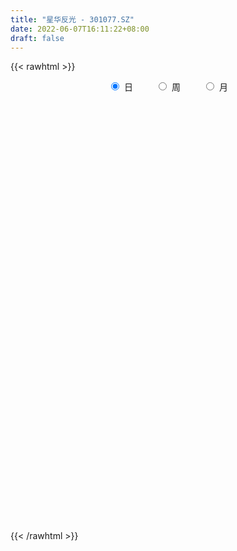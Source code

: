 ```yaml
---
title: "星华反光 - 301077.SZ"
date: 2022-06-07T16:11:22+08:00
draft: false
---
```

{{< rawhtml >}}
    <div style="text-align: center">
        <label style="padding: 1rem;"><input style="margin-right: .5rem" type="radio" name="period" value="D" checked onclick="period_change(this)">日</label>
        <label style="padding: 1rem;"><input style="margin-right: .5rem" type="radio" name="period" value="W" onclick="period_change(this)">周</label>
        <label style="padding: 1rem;"><input style="margin-right: .5rem" type="radio" name="period" value="M" onclick="period_change(this)">月</label>
    </div>
    <div id="chart" style="height: 700px;"></div> 
    <script type="text/javascript">
        const D_v = [69848.27,49974.38,35508.04,29360.31,27791.47,21966.24,17944.95,22926.25,16722.47,16432.07,16468.19,14114.3,10423.95,16427.89,13972.43,12069.68,9568.3,14312.41,18096.61,11656.69,15908.78,12917.86,9851.28,32698.77,18167.44,28703.83,31252.49,30876.02,29233.3,16749.63,12951.19,9727.98,13251.62,15409.76,15729.26,35309.49,19834.56,16283.53,14687.84,11294.59,13299.86,6342.0,10678.72,9332.73,4594.08,7747.98,4587.55,6183.71,5731.47,9181.47,12844.63,10219.67,11370.07,4232.0,5123.0,5406.63,8966.0,3273.6,3128.0,4194.47,3950.0,4565.22,5319.6,5850.76,3959.0,4328.39,16252.04,12553.39,7716.0,6882.0,7692.0,5753.6,11682.0,3621.0,7227.0,3391.0,2991.47,6142.0,3037.01,3853.01,3383.0,2912.44,2396.0,2441.95,2471.0,4113.8,2348.33,2687.01,3645.01,2657.0,2589.0,2110.0,3156.0,3644.0,5449.0,3078.59,3279.55,2553.0,3152.0,9157.55,5252.0,5045.0,5612.0,4189.0,3243.0,4435.9,3093.04,3959.0,3206.0,2993.0,2230.0,2722.0,12288.32,5969.0,4289.0,3638.1,4391.96,3071.04,4019.2,7774.28,4134.0,2792.88,3264.0,3074.0,2767.0,2288.0,2402.0,2407.0,4585.12,2821.0,2187.0,3235.87,5242.87,9361.87,56780.09,49639.45,38528.58,23022.31,26236.35,22243.35,18687.68,16970.93,13784.68,14914.29,13698.0,11948.78,9511.77,9349.77,9711.4,27976.47,16002.77,17379.49,20178.83,28572.0,24552.04,22117.32,13879.0,22333.1,16269.0,17930.45,19926.68,21456.32]
const D_histogram = [0.0,-0.6962507123,-1.3747212052,-1.6561794979,-1.7857789295,-1.8348592668,-1.732904942,-1.4668423835,-1.2616865651,-1.1038612327,-1.0140062823,-0.9117171726,-0.7921552164,-0.5756080452,-0.4889162422,-0.4710910408,-0.3724845382,-0.1580047755,0.0639738288,0.2661067344,0.4516180316,0.5342704793,0.6266745843,0.9678074341,1.1282144533,1.3366734854,1.5708489217,1.8059249328,1.5286248411,1.3796571688,1.1460353987,0.9583336023,0.8453595562,0.8112987291,0.7679233392,0.9145153699,0.8908849701,0.6812749597,0.4481330117,0.3601371581,0.1141901784,-0.0170991814,-0.2546732138,-0.4577615687,-0.5254371486,-0.4575446633,-0.4054761428,-0.3147151782,-0.213315729,-0.0851887318,0.0933732363,0.1395347906,-0.0225574768,-0.0775252344,-0.1273852455,-0.1819887419,-0.3288237808,-0.3788785223,-0.3596803423,-0.3157695112,-0.2496551486,-0.1418883736,-0.0229132431,-0.0486018551,-0.0128957986,0.0013747941,0.2241824788,0.3529934478,0.4351155451,0.390141657,0.3595104739,0.3565243065,0.1462094482,0.043189501,-0.1723492613,-0.286538584,-0.3560920346,-0.5591367986,-0.6175911234,-0.7041151659,-0.6482916397,-0.4963998926,-0.3332451244,-0.1727387523,-0.08764484,-0.0145120481,0.0460467262,0.06864139,0.1477865975,0.1819478121,0.2029392174,0.2338965736,0.1802379086,0.2182590284,0.1446885722,0.1272315029,0.0894108153,0.1095285209,0.1487022319,0.2561396554,0.2757031657,0.2825692628,0.1285868628,-0.045681186,-0.1270596783,-0.185228158,-0.3038733177,-0.5103096455,-0.5472741238,-0.4958916716,-0.4015473935,-0.2517589419,-0.0259960805,0.0837244172,0.1466780868,0.1460522914,0.0452874377,-0.0639239958,0.0080451463,0.1891455087,0.2774746613,0.3126046621,0.2486569161,0.2447336962,0.1070492116,0.0399182223,-0.0848622125,-0.1682039814,-0.3286723649,-0.3298481533,-0.2463234175,-0.1301197104,-0.0317754871,0.1224057741,0.8629040965,0.6901325074,0.7578039688,0.6384158091,0.7154632417,0.8620998109,0.9322971132,0.8951721739,0.8653522718,0.7388700122,0.5937622795,0.5242823769,0.4580649441,0.327396492,0.234549003,0.3260928714,0.3662088686,0.2805321787,0.0758288058,-2.0576722631,-3.3601104706,-4.0287059974,-4.2270721446,-4.127905362,-3.8208100894,-3.3907793099,-2.874897053,-2.4003623483]
const D_fast = [0.0,-0.8703133903,-1.8924641845,-2.5879673517,-3.1640115157,-3.6718066697,-4.0030785804,-4.1037266178,-4.2139924406,-4.3321324164,-4.4957790366,-4.6214192201,-4.6998960679,-4.627250908,-4.6627881655,-4.7627357244,-4.7572503563,-4.5822717874,-4.344299726,-4.0756401368,-3.7772243317,-3.5610042641,-3.311931513,-2.7288468047,-2.2863861723,-1.7437587688,-1.116871102,-0.4303138577,-0.3254577391,-0.1295111192,-0.0766240397,-0.0247424355,0.0736234074,0.2423872626,0.3909927075,0.7662135807,0.9653044234,0.926013153,0.8049044578,0.8069428938,0.5895434587,0.4539793036,0.1527369677,-0.1647917794,-0.3638266465,-0.410320327,-0.4596208422,-0.4475386721,-0.3994681551,-0.2926383409,-0.0907330638,-0.0096878117,-0.1774194483,-0.2517685146,-0.3334748371,-0.4335755189,-0.662616503,-0.8073908751,-0.8781127807,-0.9131443274,-0.909443752,-0.8371490704,-0.7239022506,-0.7617413264,-0.7292592196,-0.7146449283,-0.4357916239,-0.2187322929,-0.0278313094,0.0247302168,0.0839766522,0.1701215614,-0.0036409349,-0.0958635068,-0.3544895845,-0.5403135532,-0.6988900124,-1.041718976,-1.2545710817,-1.5171239157,-1.6233732994,-1.5955815254,-1.5157380384,-1.3984163544,-1.335233652,-1.2657288721,-1.1936584164,-1.153903405,-1.0378115482,-0.9581633806,-0.8864371709,-0.7970056713,-0.8056048591,-0.7130189822,-0.7504172954,-0.736066489,-0.7515344727,-0.7040346369,-0.6276853679,-0.4562130305,-0.3677237288,-0.290215316,-0.4120510004,-0.5977393457,-0.7108827576,-0.8153582768,-1.0099717659,-1.343985505,-1.5177685143,-1.59035898,-1.5964015503,-1.5095528341,-1.2902889929,-1.1596373908,-1.0600141996,-1.0241269221,-1.1135699164,-1.2387623488,-1.1647819201,-0.9363951806,-0.7786973626,-0.6654161963,-0.6671997133,-0.6099395091,-0.7208616909,-0.7780131246,-0.9240091125,-1.0494018767,-1.2920383515,-1.3756761782,-1.3537322968,-1.2700585173,-1.1796581657,-0.994875461,-0.0386511145,-0.0388895767,0.2182328768,0.2584486695,0.5143619125,0.8765234344,1.179795015,1.3664631192,1.552981285,1.6112165285,1.6145493656,1.6761400572,1.7244388605,1.6756195314,1.6414092931,1.8144763794,1.9461445937,1.9306009486,1.744854777,-0.9030643577,-3.0455301828,-4.7213022089,-5.9764363922,-6.9092459502,-7.5573531999,-7.9750172479,-8.1778592543,-8.3034151367]
const D_slow = [0.0,-0.1740626781,-0.5177429794,-0.9317878538,-1.3782325862,-1.8369474029,-2.2701736384,-2.6368842343,-2.9523058755,-3.2282711837,-3.4817727543,-3.7097020474,-3.9077408515,-4.0516428628,-4.1738719234,-4.2916446836,-4.3847658181,-4.424267012,-4.4082735548,-4.3417468712,-4.2288423633,-4.0952747434,-3.9386060974,-3.6966542388,-3.4146006255,-3.0804322542,-2.6877200237,-2.2362387905,-1.8540825802,-1.509168288,-1.2226594384,-0.9830760378,-0.7717361488,-0.5689114665,-0.3769306317,-0.1483017892,0.0744194533,0.2447381932,0.3567714462,0.4468057357,0.4753532803,0.4710784849,0.4074101815,0.2929697893,0.1616105022,0.0472243363,-0.0541446994,-0.1328234939,-0.1861524262,-0.2074496091,-0.1841063,-0.1492226024,-0.1548619716,-0.1742432802,-0.2060895916,-0.251586777,-0.3337927222,-0.4285123528,-0.5184324384,-0.5973748162,-0.6597886033,-0.6952606967,-0.7009890075,-0.7131394713,-0.7163634209,-0.7160197224,-0.6599741027,-0.5717257407,-0.4629468545,-0.3654114402,-0.2755338217,-0.1864027451,-0.1498503831,-0.1390530078,-0.1821403232,-0.2537749692,-0.3427979778,-0.4825821775,-0.6369799583,-0.8130087498,-0.9750816597,-1.0991816329,-1.182492914,-1.2256776021,-1.2475888121,-1.2512168241,-1.2397051425,-1.222544795,-1.1855981456,-1.1401111926,-1.0893763883,-1.0309022449,-0.9858427677,-0.9312780106,-0.8951058676,-0.8632979919,-0.840945288,-0.8135631578,-0.7763875998,-0.712352686,-0.6434268945,-0.5727845788,-0.5406378631,-0.5520581596,-0.5838230792,-0.6301301187,-0.7060984482,-0.8336758595,-0.9704943905,-1.0944673084,-1.1948541568,-1.2577938922,-1.2642929124,-1.2433618081,-1.2066922864,-1.1701792135,-1.1588573541,-1.1748383531,-1.1728270665,-1.1255406893,-1.056172024,-0.9780208584,-0.9158566294,-0.8546732053,-0.8279109025,-0.8179313469,-0.8391469,-0.8811978954,-0.9633659866,-1.0458280249,-1.1074088793,-1.1399388069,-1.1478826787,-1.1172812351,-0.901555211,-0.7290220841,-0.5395710919,-0.3799671397,-0.2011013292,0.0144236235,0.2474979018,0.4712909453,0.6876290132,0.8723465163,1.0207870861,1.1518576804,1.2663739164,1.3482230394,1.4068602901,1.488383508,1.5799357251,1.6500687698,1.6690259713,1.1546079055,0.3145802878,-0.6925962115,-1.7493642477,-2.7813405882,-3.7365431105,-4.584237938,-5.3029622013,-5.9030527883]
const D_data = [['2021-09-30', 79.0, 73.8, 73.48, 95.0],['2021-10-08', 70.0, 62.89, 62.85, 70.0],['2021-10-11', 61.18, 58.5, 58.36, 61.66],['2021-10-12', 58.0, 59.55, 57.38, 60.97],['2021-10-13', 58.23, 58.79, 57.47, 61.28],['2021-10-14', 57.67, 57.63, 57.01, 58.56],['2021-10-15', 57.85, 57.94, 57.1, 58.3],['2021-10-18', 58.0, 59.36, 57.32, 60.66],['2021-10-19', 58.44, 58.38, 57.92, 59.33],['2021-10-20', 58.8, 57.38, 57.25, 58.8],['2021-10-21', 57.1, 55.87, 55.85, 57.7],['2021-10-22', 55.07, 55.26, 54.58, 55.98],['2021-10-25', 55.14, 54.85, 54.03, 55.19],['2021-10-26', 54.46, 55.86, 54.4, 56.48],['2021-10-27', 55.18, 54.04, 54.02, 55.48],['2021-10-28', 54.22, 52.47, 52.35, 54.8],['2021-10-29', 52.9, 52.84, 52.21, 53.35],['2021-11-01', 53.0, 54.3, 52.4, 55.19],['2021-11-02', 54.04, 54.91, 54.01, 55.9],['2021-11-03', 54.75, 55.32, 54.51, 56.0],['2021-11-04', 55.45, 55.84, 54.6, 56.3],['2021-11-05', 55.71, 55.08, 54.83, 56.24],['2021-11-08', 55.0, 55.57, 54.6, 55.57],['2021-11-09', 56.48, 59.96, 56.45, 60.8],['2021-11-10', 58.61, 59.39, 58.6, 59.98],['2021-11-11', 59.09, 61.52, 58.7, 62.85],['2021-11-12', 61.07, 63.8, 60.03, 64.96],['2021-11-15', 63.05, 66.09, 62.65, 66.09],['2021-11-16', 65.0, 60.6, 60.54, 65.47],['2021-11-17', 60.73, 61.98, 60.68, 62.45],['2021-11-18', 61.22, 60.7, 60.63, 62.33],['2021-11-19', 60.6, 60.82, 60.2, 61.5],['2021-11-22', 60.84, 61.54, 60.27, 62.24],['2021-11-23', 61.6, 62.7, 60.81, 62.72],['2021-11-24', 62.93, 62.94, 61.72, 63.08],['2021-11-25', 63.16, 66.24, 62.88, 67.49],['2021-11-26', 65.5, 65.16, 63.9, 65.73],['2021-11-29', 63.59, 62.85, 62.54, 63.86],['2021-11-30', 62.99, 61.85, 61.56, 63.75],['2021-12-01', 61.77, 63.18, 61.27, 63.3],['2021-12-02', 62.8, 60.55, 60.36, 62.83],['2021-12-03', 60.88, 61.07, 60.51, 61.38],['2021-12-06', 61.33, 58.69, 58.5, 61.33],['2021-12-07', 58.8, 57.69, 57.01, 59.6],['2021-12-08', 57.69, 58.29, 57.58, 58.7],['2021-12-09', 58.3, 59.61, 57.96, 59.78],['2021-12-10', 59.06, 59.39, 58.97, 59.85],['2021-12-13', 59.39, 59.96, 58.9, 60.19],['2021-12-14', 59.87, 60.38, 59.48, 60.51],['2021-12-15', 60.01, 61.19, 59.87, 61.2],['2021-12-16', 61.22, 62.63, 60.6, 62.65],['2021-12-17', 62.78, 61.65, 61.58, 63.3],['2021-12-20', 61.1, 58.75, 58.61, 61.1],['2021-12-21', 58.83, 59.44, 58.6, 59.48],['2021-12-22', 59.12, 59.11, 59.08, 59.99],['2021-12-23', 59.0, 58.61, 58.26, 59.43],['2021-12-24', 58.65, 56.66, 56.4, 59.08],['2021-12-27', 56.68, 57.0, 56.18, 57.28],['2021-12-28', 57.47, 57.42, 57.03, 57.47],['2021-12-29', 57.5, 57.55, 56.84, 57.96],['2021-12-30', 57.54, 57.81, 57.27, 58.14],['2021-12-31', 57.83, 58.55, 57.72, 58.88],['2022-01-04', 58.17, 59.14, 58.15, 59.15],['2022-01-05', 59.0, 57.45, 57.34, 59.06],['2022-01-06', 57.02, 58.12, 56.95, 58.65],['2022-01-07', 58.22, 57.88, 57.6, 58.55],['2022-01-10', 57.88, 61.13, 57.45, 61.2],['2022-01-11', 61.24, 61.05, 60.53, 61.71],['2022-01-12', 60.86, 61.28, 60.86, 61.7],['2022-01-13', 61.02, 60.06, 59.83, 61.27],['2022-01-14', 60.46, 60.29, 59.79, 62.27],['2022-01-17', 60.12, 60.8, 59.3, 61.17],['2022-01-18', 60.57, 57.8, 57.8, 60.8],['2022-01-19', 58.08, 58.35, 57.66, 58.56],['2022-01-20', 58.6, 56.0, 55.8, 58.6],['2022-01-21', 55.94, 56.16, 55.62, 56.39],['2022-01-24', 55.73, 55.92, 55.22, 56.16],['2022-01-25', 55.92, 53.08, 53.0, 55.92],['2022-01-26', 53.49, 53.63, 52.9, 53.8],['2022-01-27', 53.5, 52.25, 52.21, 53.53],['2022-01-28', 52.35, 53.28, 52.08, 53.58],['2022-02-07', 53.8, 54.44, 53.79, 54.98],['2022-02-08', 54.14, 54.94, 54.11, 54.99],['2022-02-09', 54.99, 55.41, 54.71, 55.45],['2022-02-10', 55.4, 54.85, 54.65, 55.4],['2022-02-11', 54.47, 54.91, 54.46, 55.99],['2022-02-14', 54.36, 54.95, 53.78, 55.1],['2022-02-15', 54.95, 54.57, 54.0, 55.49],['2022-02-16', 54.3, 55.47, 54.3, 55.8],['2022-02-17', 55.47, 55.18, 55.03, 55.8],['2022-02-18', 55.0, 55.16, 54.24, 55.26],['2022-02-21', 54.9, 55.45, 54.77, 55.5],['2022-02-22', 55.0, 54.35, 54.12, 55.02],['2022-02-23', 54.34, 55.48, 54.16, 55.49],['2022-02-24', 55.02, 54.0, 53.38, 55.99],['2022-02-25', 54.31, 54.44, 54.24, 55.19],['2022-02-28', 54.7, 54.0, 53.3, 54.7],['2022-03-01', 53.84, 54.64, 53.84, 54.85],['2022-03-02', 54.02, 55.03, 54.01, 55.05],['2022-03-03', 55.5, 56.34, 54.63, 57.48],['2022-03-04', 56.12, 55.7, 55.48, 56.83],['2022-03-07', 55.6, 55.75, 55.0, 56.34],['2022-03-08', 55.49, 53.42, 53.21, 56.1],['2022-03-09', 53.42, 52.23, 50.6, 53.83],['2022-03-10', 53.41, 52.55, 52.51, 53.69],['2022-03-11', 52.35, 52.25, 50.8, 52.37],['2022-03-14', 51.79, 50.72, 50.71, 51.79],['2022-03-15', 50.54, 48.3, 48.3, 50.86],['2022-03-16', 48.31, 49.21, 47.11, 49.84],['2022-03-17', 49.64, 49.79, 49.46, 50.84],['2022-03-18', 49.58, 50.2, 49.38, 50.49],['2022-03-21', 50.55, 51.12, 50.25, 51.21],['2022-03-22', 53.13, 52.8, 52.6, 56.56],['2022-03-23', 51.51, 52.1, 51.51, 53.26],['2022-03-24', 51.77, 51.9, 51.33, 52.88],['2022-03-25', 52.1, 51.22, 51.12, 52.98],['2022-03-28', 50.7, 49.6, 49.01, 50.7],['2022-03-29', 49.6, 48.75, 48.26, 49.92],['2022-03-30', 49.0, 50.73, 48.76, 50.95],['2022-03-31', 50.1, 52.7, 50.1, 52.88],['2022-04-01', 52.0, 52.3, 51.93, 52.93],['2022-04-06', 52.01, 52.06, 51.54, 52.47],['2022-04-07', 51.77, 50.83, 50.77, 52.06],['2022-04-08', 50.99, 51.47, 50.2, 52.2],['2022-04-11', 51.04, 49.43, 48.82, 51.27],['2022-04-12', 49.18, 49.7, 48.69, 49.75],['2022-04-13', 49.69, 48.32, 48.0, 49.7],['2022-04-14', 48.8, 48.05, 48.0, 48.9],['2022-04-15', 48.05, 46.09, 46.06, 48.05],['2022-04-18', 45.8, 47.24, 45.72, 47.3],['2022-04-19', 47.24, 48.14, 46.75, 48.43],['2022-04-20', 48.1, 48.78, 48.03, 48.99],['2022-04-21', 48.2, 48.91, 48.2, 50.24],['2022-04-22', 49.6, 50.17, 47.89, 52.0],['2022-04-25', 60.2, 60.2, 58.69, 60.2],['2022-04-26', 56.0, 50.8, 50.41, 57.5],['2022-04-27', 48.89, 54.02, 47.71, 54.95],['2022-04-28', 53.11, 52.03, 50.8, 53.29],['2022-04-29', 52.53, 54.88, 51.6, 56.25],['2022-05-05', 54.8, 56.98, 54.3, 57.58],['2022-05-06', 55.55, 57.35, 55.08, 58.3],['2022-05-09', 57.5, 56.88, 56.63, 59.08],['2022-05-10', 56.5, 57.58, 56.01, 57.66],['2022-05-11', 57.34, 56.7, 56.61, 57.89],['2022-05-12', 56.0, 56.4, 55.2, 56.83],['2022-05-13', 56.12, 57.37, 56.12, 57.99],['2022-05-16', 57.01, 57.61, 56.75, 57.68],['2022-05-17', 57.55, 56.77, 55.61, 57.55],['2022-05-18', 56.79, 57.06, 56.59, 57.8],['2022-05-19', 57.2, 59.8, 57.0, 61.33],['2022-05-20', 59.41, 60.01, 58.99, 60.89],['2022-05-23', 59.89, 58.8, 57.61, 60.37],['2022-05-24', 59.0, 56.9, 56.78, 59.0],['2022-05-25', 26.8, 25.78, 25.5, 26.8],['2022-05-26', 25.61, 24.8, 24.61, 25.91],['2022-05-27', 25.0, 24.4, 24.14, 25.22],['2022-05-30', 24.25, 24.45, 24.23, 24.65],['2022-05-31', 24.3, 24.23, 23.41, 24.39],['2022-06-01', 24.09, 24.28, 23.8, 24.7],['2022-06-02', 24.11, 24.33, 23.61, 24.37],['2022-06-06', 24.45, 24.75, 24.28, 24.94],['2022-06-07', 25.04, 24.0, 23.9, 25.04]]
const W_v = [69848.27,49974.38,132571.01,86663.28,62462.25,72892.35,120673.81,99538.12,99534.69,61907.82,36941.06,44160.95,35097.7,19111.29,19457.75,51095.43,31674.6,19406.49,14335.19,13926.35,17437.59,23394.1,22524.9,15481.04,28906.42,23390.48,9130.88,14449.12,22848.61,194206.78,40931.03,71316.68,72552.18,112799.68,70411.55,41383.0]
const W_histogram = [0.0,-0.6962507123,-1.4104590969,-1.9504022006,-2.3317765388,-2.29106587,-1.5691743524,-1.2012648226,-0.6046275457,-0.4325096977,-0.3807087585,-0.1547263098,-0.2937420491,-0.2145091219,-0.1655199895,0.0588804851,-0.0360397749,-0.2462739864,-0.229384952,-0.1585703795,-0.1192102614,0.0250021703,-0.0732640346,-0.2288481617,-0.2157602558,-0.0933172558,-0.0304303149,-0.2984696088,-0.1554806206,0.2781967128,0.7277521535,1.0056812745,1.3263789675,-0.786977057,-2.0452917293,-2.7136510716]
const W_fast = [0.0,-0.8703133903,-1.9371365492,-2.9646802031,-3.928998676,-4.4610544747,-4.1314565452,-4.063863221,-3.6183828306,-3.554392407,-3.5977686574,-3.4104677862,-3.6229190377,-3.5973133911,-3.589704256,-3.3505836601,-3.4545138638,-3.7263165719,-3.7667737755,-3.7356017979,-3.7260442452,-3.5755812708,-3.6921634844,-3.904959652,-3.94581181,-3.846698124,-3.7914187617,-4.1340754578,-4.0299566248,-3.5267301132,-2.8952366341,-2.3658871945,-1.7135947596,-4.0236950484,-5.793332653,-7.1401047632]
const W_slow = [0.0,-0.1740626781,-0.5266774523,-1.0142780024,-1.5972221372,-2.1699886047,-2.5622821928,-2.8625983984,-3.0137552849,-3.1218827093,-3.2170598989,-3.2557414764,-3.3291769886,-3.3828042691,-3.4241842665,-3.4094641452,-3.4184740889,-3.4800425855,-3.5373888235,-3.5770314184,-3.6068339838,-3.6005834412,-3.6188994498,-3.6761114902,-3.7300515542,-3.7533808681,-3.7609884469,-3.8356058491,-3.8744760042,-3.804926826,-3.6229887876,-3.371568469,-3.0399737271,-3.2367179914,-3.7480409237,-4.4264536916]
const W_data = [['2021-09-30', 79.0, 73.8, 73.48, 95.0],['2021-10-08', 70.0, 62.89, 62.85, 70.0],['2021-10-15', 61.18, 57.94, 57.01, 61.66],['2021-10-22', 58.0, 55.26, 54.58, 60.66],['2021-10-29', 55.14, 52.84, 52.21, 56.48],['2021-11-05', 53.0, 55.08, 52.4, 56.3],['2021-11-12', 55.0, 63.8, 54.6, 64.96],['2021-11-19', 63.05, 60.82, 60.2, 66.09],['2021-11-26', 60.84, 65.16, 60.27, 67.49],['2021-12-03', 63.59, 61.07, 60.36, 63.86],['2021-12-10', 61.33, 59.39, 57.01, 61.33],['2021-12-17', 59.39, 61.65, 58.9, 63.3],['2021-12-24', 61.1, 56.66, 56.4, 61.1],['2021-12-31', 56.68, 58.55, 56.18, 58.88],['2022-01-07', 58.17, 57.88, 56.95, 59.15],['2022-01-14', 57.88, 60.29, 57.45, 62.27],['2022-01-21', 60.12, 56.16, 55.62, 61.17],['2022-01-28', 55.73, 53.28, 52.08, 56.16],['2022-02-11', 53.8, 54.91, 53.79, 55.99],['2022-02-18', 54.36, 55.16, 53.78, 55.8],['2022-02-25', 54.9, 54.44, 53.38, 55.99],['2022-03-04', 54.7, 55.7, 53.3, 57.48],['2022-03-11', 55.6, 52.25, 50.6, 56.34],['2022-03-18', 51.79, 50.2, 47.11, 51.79],['2022-03-25', 50.55, 51.22, 50.25, 56.56],['2022-04-01', 50.7, 52.3, 48.26, 52.93],['2022-04-08', 52.01, 51.47, 50.2, 52.47],['2022-04-15', 51.04, 46.09, 46.06, 51.27],['2022-04-22', 45.8, 50.17, 45.72, 52.0],['2022-04-29', 60.2, 54.88, 47.71, 60.2],['2022-05-06', 54.8, 57.35, 54.3, 58.3],['2022-05-13', 57.5, 57.37, 55.2, 59.08],['2022-05-20', 57.01, 60.01, 55.61, 61.33],['2022-05-27', 59.89, 24.4, 24.14, 60.37],['2022-06-02', 24.25, 24.33, 23.41, 24.7],['2022-06-10', 24.45, 24.0, 23.9, 25.04]]
const M_v = [69848.27,331670.92,423610.34,166247.45,121634.27,48978.68,106283.39,244769.39,333811.6699999999,75582.45]
const M_histogram = [0.0,-1.3376182336,-1.5278454168,-1.7710512679,-2.1563980826,-2.2234529092,-2.211337341,-1.9231088662,-3.5676783326,-4.3880122612]
const M_fast = [0.0,-1.672022792,-2.2442113295,-2.9301799975,-3.8546263328,-4.4775443867,-5.0182631538,-5.2108118955,-7.7473009451,-9.6646379389]
const M_slow = [0.0,-0.3344045584,-0.7163659126,-1.1591287296,-1.6982282502,-2.2540914775,-2.8069258128,-3.2877030293,-4.1796226125,-5.2766256778]
const M_data = [['2021-09-30', 79.0, 73.8, 73.48, 95.0],['2021-10-29', 70.0, 52.84, 52.21, 70.0],['2021-11-30', 53.0, 61.85, 52.4, 67.49],['2021-12-31', 61.77, 58.55, 56.18, 63.3],['2022-01-28', 58.17, 53.28, 52.08, 62.27],['2022-02-28', 53.8, 54.0, 53.3, 55.99],['2022-03-31', 53.84, 52.7, 47.11, 57.48],['2022-04-29', 52.0, 54.88, 45.72, 60.2],['2022-05-31', 54.8, 24.23, 23.41, 61.33],['2022-06-30', 24.09, 24.0, 23.61, 25.04]]
        const D_a = [null,null,null,null,null,null,null,null,null,null,null,null,null,null,null,null,52.21,null,null,null,null,null,null,null,null,null,null,null,null,null,null,null,null,null,null,67.49,null,null,null,null,null,null,null,57.01,null,null,null,null,null,null,null,63.3,null,null,null,null,null,56.18,null,null,null,null,null,null,null,null,null,61.71,null,null,null,null,null,null,null,null,null,null,null,null,52.08,null,null,null,null,null,null,null,null,null,null,null,null,null,null,null,null,null,null,57.48,null,null,null,null,null,null,null,null,47.11,null,null,null,56.56,null,null,null,null,null,null,null,null,null,null,null,null,null,null,null,null,45.72,null,null,null,null,60.2,null,null,null,null,null,null,null,null,null,55.2,null,null,null,null,61.33,null,null,null,null,null,null,null,23.41,null,null,null,null]
const W_a = [null,null,null,null,52.21,null,null,null,null,null,null,63.3,null,null,null,null,null,null,null,null,null,null,null,null,null,null,null,null,null,null,null,null,null,null,23.41,null]
const M_a = [null,null,null,null,null,null,null,null,null,null]
        const D_b = [[{ coord: ['2021-10-29', 63.3] }, { coord: ['2022-03-03', 57.01] }],[{ coord: ['2022-03-16', 56.56] }, { coord: ['2022-05-19', 47.11] }]]
const W_b = []
const M_b = []
    </script>
{{< /rawhtml >}}